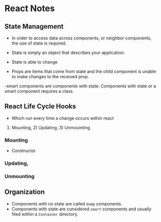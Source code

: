 # React Notes

## State Management

- In order to access data across components, or neighbor components, the use of state is required.

- State is simply an object that describes your application.

- State is able to change

- Props are items that come from state and the child component is unable to make changes to the received prop.

-smart components are components with state. Components with state or a smart component requires a class.

## React Life Cycle Hooks

- Which run every time a change occurs within react

1. Mounting, 2) Updating, 3) Unmouinting

### Mounting

* Constructor

### Updating,
### Unmounting

## Organization

- Components with no state are called `dump` components.
- Components with state are considered `smart` components and usually filed within a `Container` directory.
